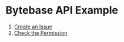 # Bytebase API Example

1. [Create an Issue](#create-an-issue)
1. [Check the Permission](#check-the-permission)